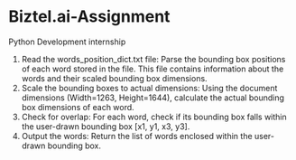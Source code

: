 # Biztel.ai-Assignment
Python Development internship
1. Read the words_position_dict.txt file: Parse the bounding box positions of each word stored in the file. This file contains information about the words and their scaled bounding box dimensions.
2. Scale the bounding boxes to actual dimensions: Using the document dimensions (Width=1263, Height=1644), calculate the actual bounding box dimensions of each word.
3. Check for overlap: For each word, check if its bounding box falls within the user-drawn bounding box [x1, y1, x3, y3].
4. Output the words: Return the list of words enclosed within the user-drawn bounding box.
